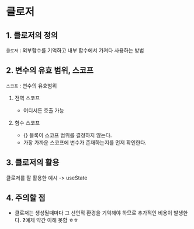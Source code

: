 # 클로저

## 1. 클로저의 정의

`클로저` : 외부함수를 기억하고 내부 함수에서 가져다 사용하는 방법

## 2. 변수의 유효 범위, 스코프

`스코프` : 변수의 유효범위

1. 전역 스코프

      - 어디서든 호출 가능

2. 함수 스코프
      - {} 블록이 스코프 범위를 결정하지 않는다.
      - 가장 가까운 스코프에 변수가 존재하는지를 먼저 확인한다.

## 3. 클로저의 활용

클로저를 잘 활용한 예시 -> useState

## 4. 주의할 점

- 클로저는 생성될때마다 그 선언적 환경을 기억해야 하므로 추가적인 비용이 발생한다.
  ❓예제 약간 이해 못함 ㅎㅎ

